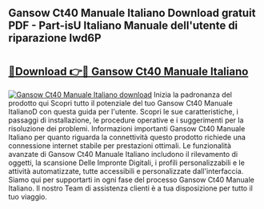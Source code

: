 ## Gansow Ct40 Manuale Italiano Download gratuit PDF - Part-isU Italiano Manuale dell'utente di riparazione Iwd6P

# <h2><a href="http://dfgrd19.blite.top/?on=Gansow+Ct40+Manuale+Italiano">🔗Download 👉🔴 Gansow Ct40 Manuale Italiano</a></h2>

[![Gansow Ct40 Manuale Italiano download](https://i.imgur.com/lujVjoI.png)](http://dfgrd19.blite.top/?on=Gansow+Ct40+Manuale+Italiano)
Inizia la padronanza del prodotto qui Scopri tutto il potenziale del tuo Gansow Ct40 Manuale ItalianoD con questa guida per l'utente. Scopri le sue caratteristiche, i passaggi di installazione, le procedure operative e i suggerimenti per la risoluzione dei problemi. Informazioni importanti Gansow Ct40 Manuale Italiano per quanto riguarda la connettività questo prodotto richiede una connessione internet stabile per prestazioni ottimali. Le funzionalità avanzate di Gansow Ct40 Manuale Italiano includono il rilevamento di oggetti, la scansione Delle Impronte Digitali, i profili personalizzabili e le attività automatizzate, tutte accessibili e personalizzate dall'interfaccia. Siamo qui per supportarti in ogni fase del processo Gansow Ct40 Manuale Italiano. Il nostro Team di assistenza clienti è a tua disposizione per tutto il tuo viaggio.
